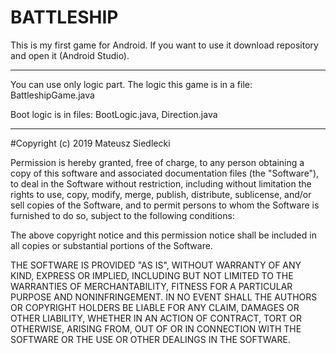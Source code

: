 BATTLESHIP
===
This is my first game for Android. If you want to use it download repository and open it (Android Studio).

---

You can use only logic part. The logic this game is in a file: BattleshipGame.java

Boot logic is in files: BootLogic.java,  Direction.java

---

#Copyright (c) 2019 Mateusz Siedlecki

Permission is hereby granted, free of charge, to any person obtaining a copy of this software and associated documentation files (the "Software"), to deal in the Software without restriction, including without limitation the rights to use, copy, modify, merge, publish, distribute, sublicense, and/or sell copies of the Software, and to permit persons to whom the Software is furnished to do so, subject to the following conditions:

The above copyright notice and this permission notice shall be included in all copies or substantial portions of the Software.

THE SOFTWARE IS PROVIDED "AS IS", WITHOUT WARRANTY OF ANY KIND, EXPRESS OR IMPLIED, INCLUDING BUT NOT LIMITED TO THE WARRANTIES OF MERCHANTABILITY, FITNESS FOR A PARTICULAR PURPOSE AND NONINFRINGEMENT. IN NO EVENT SHALL THE AUTHORS OR COPYRIGHT HOLDERS BE LIABLE FOR ANY CLAIM, DAMAGES OR OTHER LIABILITY, WHETHER IN AN ACTION OF CONTRACT, TORT OR OTHERWISE, ARISING FROM, OUT OF OR IN CONNECTION WITH THE SOFTWARE OR THE USE OR OTHER DEALINGS IN THE SOFTWARE.